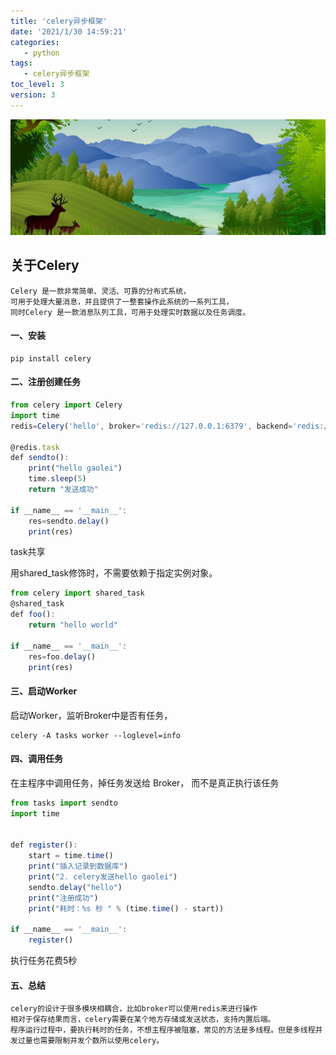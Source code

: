 ```yaml
---
title: 'celery异步框架'
date: '2021/1/30 14:59:21'
categories:
   - python
tags:
   - celery异步框架
toc_level: 3
version: 3
---
```

![cover](images/river.png)

## 关于Celery
    Celery 是一款非常简单、灵活、可靠的分布式系统，
    可用于处理大量消息，并且提供了一整套操作此系统的一系列工具，
    同时Celery 是一款消息队列工具，可用于处理实时数据以及任务调度。
    
#### 一、安装
    pip install celery

#### 二、注册创建任务
```js
from celery import Celery
import time
redis=Celery('hello', broker='redis://127.0.0.1:6379', backend='redis://127.0.0.1:6379')

@redis.task
def sendto():
    print("hello gaolei")
    time.sleep(5)
    return "发送成功"
    
if __name__ == '__main__':
    res=sendto.delay()
    print(res)
```
task共享

用shared_task修饰时，不需要依赖于指定实例对象。
```js
from celery import shared_task
@shared_task
def foo():
    return "hello world"
    
if __name__ == '__main__':
    res=foo.delay()
    print(res)
```
#### 三、启动Worker
启动Worker，监听Broker中是否有任务，

    celery -A tasks worker --loglevel=info

#### 四、调用任务
在主程序中调用任务，掉任务发送给 Broker， 而不是真正执行该任务
```js
from tasks import sendto
import time


def register():
    start = time.time()
    print("插入记录到数据库")
    print("2. celery发送hello gaolei")
    sendto.delay("hello")
    print("注册成功")
    print("耗时：%s 秒 " % (time.time() - start))

if __name__ == '__main__':
    register()

```
执行任务花费5秒

#### 五、总结

    celery的设计于很多模块相耦合，比如broker可以使用redis来进行操作
    相对于保存结果而言，celery需要在某个地方存储或发送状态，支持内置后端。
    程序运行过程中，要执行耗时的任务，不想主程序被阻塞，常见的方法是多线程。但是多线程并发过量也需要限制并发个数所以使用celery。
    